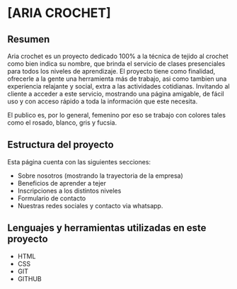 # [ARIA  CROCHET]

## Resumen
Aria crochet es un proyecto dedicado 100% a la técnica de tejido al crochet como bien indica su nombre,
que brinda el servicio de clases presenciales para todos los niveles de aprendizaje. El proyecto tiene
como finalidad, ofrecerle a la gente una herramienta más de trabajo, asi como tambien una experiencia
relajante y social, extra a las actividades cotidianas. Invitando al cliente a acceder a este servicio,
mostrando una página amigable, de fácil uso y con acceso rápido a toda la información que este necesita.

El publico es, por lo general, femenino por eso se trabajo con colores tales como el rosado, blanco,
gris y fucsia.

## Estructura del proyecto
Esta página cuenta con las siguientes secciones:
- Sobre nosotros (mostrando la trayectoria de la empresa)
- Beneficios de aprender a tejer
- Inscripciones a los distintos niveles
- Formulario de contacto
- Nuestras redes sociales y contacto via whatsapp.

## Lenguajes y herramientas utilizadas en este proyecto
- HTML
- CSS
- GIT
- GITHUB